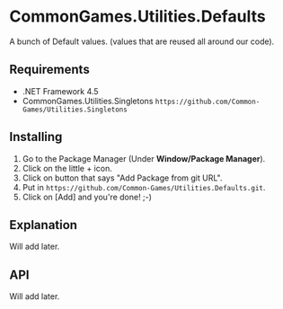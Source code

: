 # CommonGames.Utilities.Defaults
A bunch of Default values. (values that are reused all around our code).

## Requirements
- .NET Framework 4.5
- CommonGames.Utilities.Singletons `https://github.com/Common-Games/Utilities.Singletons`

## Installing
1. Go to the Package Manager (Under **Window/Package Manager**). 
2. Click on the little + icon.
3. Click on button that says "Add Package from git URL".
4. Put in `https://github.com/Common-Games/Utilities.Defaults.git`.
5. Click on [Add] and you're done! ;-)

## Explanation
Will add later.

## API
Will add later.